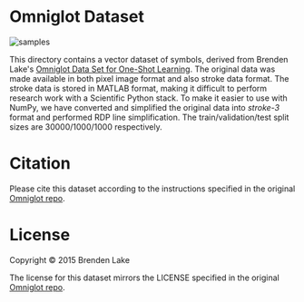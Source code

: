 # Omniglot Dataset

![samples](https://cdn.rawgit.com/hardmaru/sketch-rnn/master/example/omniglot_sample.svg)

This directory contains a vector dataset of symbols, derived from Brenden Lake's [Omniglot Data Set for One-Shot Learning](https://github.com/brendenlake/omniglot).  The original data was made available in both pixel image format and also stroke data format.  The stroke data is stored in MATLAB format, making it difficult to perform research work with a Scientific Python stack.  To make it easier to use with NumPy, we have converted and simplified the original data into *stroke-3* format and performed RDP line simplification.  The train/validation/test split sizes are 30000/1000/1000 respectively.

# Citation

Please cite this dataset according to the instructions specified in the original [Omniglot repo](https://github.com/brendenlake/omniglot).

# License

Copyright © 2015 Brenden Lake

The license for this dataset mirrors the LICENSE specified in the original [Omniglot repo](https://github.com/brendenlake/omniglot).
